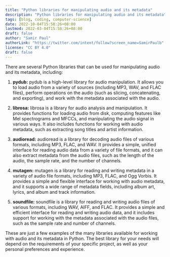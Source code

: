 ```yaml
---
title: "Python libraries for manipulating audio and its metadata"
description: "Python libraries for manipulating audio and its metadata"
tags: [blog, coding, computer-science]
date: 2022-10-04T15:58:26+08:00
lastmod: 2022-03-04T15:58:26+08:00
draft: false
author: "Samir Paul"
authorLink: "https://twitter.com/intent/follow?screen_name=SamirPaulb"
license: "CC BY 4.0"
draft: false
---
```



There are several Python libraries that can be used for manipulating audio and its metadata, including:

<script async src="https://pagead2.googlesyndication.com/pagead/js/adsbygoogle.js?client=ca-pub-8274401353019049"
     crossorigin="anonymous"></script>
<!-- Display ads -->
<ins class="adsbygoogle"
     style="display:block"
     data-ad-client="ca-pub-8274401353019049"
     data-ad-slot="5522300086"
     data-ad-format="auto"
     data-full-width-responsive="true"></ins>
<script>
     (adsbygoogle = window.adsbygoogle || []).push({});
</script>


1. **pydub:** pydub is a high-level library for audio manipulation. It allows you to load audio from a variety of sources (including MP3, WAV, and FLAC files), perform operations on the audio (such as slicing, concatenating, and exporting), and work with the metadata associated with the audio.

2. **librosa:** librosa is a library for audio analysis and manipulation. It provides functions for loading audio from disk, computing features like Mel spectrograms and MFCCs, and manipulating the audio signal in various ways. It also includes functions for working with audio metadata, such as extracting song titles and artist information.

3. **audioread:** audioread is a library for decoding audio files of various formats, including MP3, FLAC, and WAV. It provides a simple, unified interface for reading audio data from a variety of file formats, and it can also extract metadata from the audio files, such as the length of the audio, the sample rate, and the number of channels.

4. **mutagen:** mutagen is a library for reading and writing metadata in a variety of audio file formats, including MP3, FLAC, and Ogg Vorbis. It provides a simple and flexible interface for working with audio metadata, and it supports a wide range of metadata fields, including album art, lyrics, and album and track information.

5. **soundfile:** soundfile is a library for reading and writing audio files of various formats, including WAV, AIFF, and FLAC. It provides a simple and efficient interface for reading and writing audio data, and it includes support for working with the metadata associated with the audio files, such as the sample rate and number of channels.

These are just a few examples of the many libraries available for working with audio and its metadata in Python. The best library for your needs will depend on the requirements of your specific project, as well as your personal preferences and experience.



